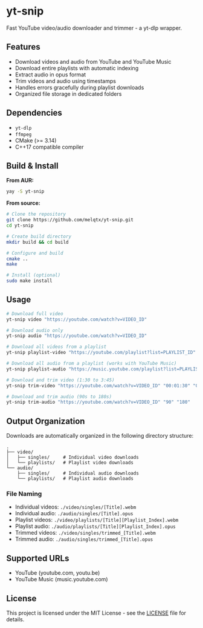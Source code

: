 # yt-snip

Fast YouTube video/audio downloader and trimmer - a yt-dlp wrapper.

## Features

- Download videos and audio from YouTube and YouTube Music
- Download entire playlists with automatic indexing
- Extract audio in opus format
- Trim videos and audio using timestamps
- Handles errors gracefully during playlist downloads
- Organized file storage in dedicated folders

## Dependencies

- `yt-dlp`
- `ffmpeg`
- CMake (>= 3.14)
- C++17 compatible compiler

## Build & Install

**From AUR:**
```bash
yay -S yt-snip
```

**From source:**
```bash
# Clone the repository
git clone https://github.com/melqtx/yt-snip.git
cd yt-snip

# Create build directory
mkdir build && cd build

# Configure and build
cmake ..
make

# Install (optional)
sudo make install
```

## Usage

```bash
# Download full video
yt-snip video "https://youtube.com/watch?v=VIDEO_ID"

# Download audio only
yt-snip audio "https://youtube.com/watch?v=VIDEO_ID"

# Download all videos from a playlist
yt-snip playlist-video "https://youtube.com/playlist?list=PLAYLIST_ID"

# Download all audio from a playlist (works with YouTube Music)
yt-snip playlist-audio "https://music.youtube.com/playlist?list=PLAYLIST_ID"

# Download and trim video (1:30 to 3:45)
yt-snip trim-video "https://youtube.com/watch?v=VIDEO_ID" "00:01:30" "00:03:45"

# Download and trim audio (90s to 180s)
yt-snip trim-audio "https://youtube.com/watch?v=VIDEO_ID" "90" "180"
```

## Output Organization

Downloads are automatically organized in the following directory structure:

```
.
├── video/
│   ├── singles/     # Individual video downloads
│   └── playlists/   # Playlist video downloads
└── audio/
    ├── singles/     # Individual audio downloads
    └── playlists/   # Playlist audio downloads
```

### File Naming

- Individual videos: `./video/singles/[Title].webm`
- Individual audio: `./audio/singles/[Title].opus`
- Playlist videos: `./video/playlists/[Title][Playlist_Index].webm`
- Playlist audio: `./audio/playlists/[Title][Playlist_Index].opus`
- Trimmed videos: `./video/singles/trimmed_[Title].webm`
- Trimmed audio: `./audio/singles/trimmed_[Title].opus`

## Supported URLs

- YouTube (youtube.com, youtu.be)
- YouTube Music (music.youtube.com)


## License

This project is licensed under the MIT License - see the [LICENSE](LICENSE) file for details.
